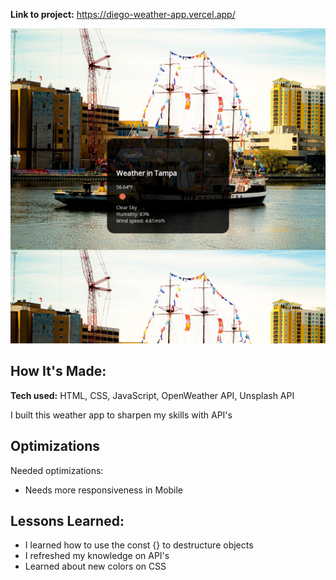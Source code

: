 **Link to project:** https://diego-weather-app.vercel.app/

![alt tag](./img/screenshot.png)

## How It's Made:

**Tech used:** HTML, CSS, JavaScript, OpenWeather API, Unsplash API

I built this weather app to sharpen my skills with API's
## Optimizations

Needed optimizations: 
- Needs more responsiveness in Mobile

## Lessons Learned:

- I learned how to use the const {} to destructure objects
- I refreshed my knowledge on API's
- Learned about new colors on CSS
